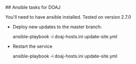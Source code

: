 ## Ansible tasks for DOAJ

You'll need to have ansible installed. Tested on version 2.7.0

* Deploy new updates to the master branch:

	ansible-playbook -i doaj-hosts.ini update-site.yml

* Restart the service

	ansible-playbook -i doaj-hosts.ini update-site.yml
